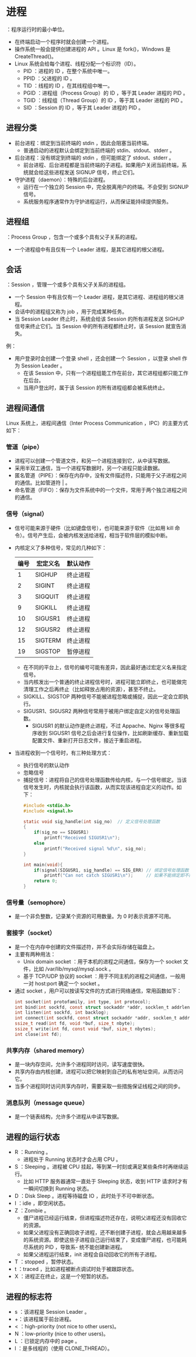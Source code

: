 # 进程

：程序运行时的最小单位。

- 在终端启动一个程序时就会创建一个进程。
- 操作系统一般会提供创建进程的 API 。Linux 是 fork()，Windows 是 CreateThread()。
- Linux 系统会给每个进程、线程分配一个标识符（ID）。
  - PID ：进程的 ID ，在整个系统中唯一。
  - PPID ：父进程的 ID 。
  - TID ：线程的 ID ，在其线程组中唯一。
  - PGID ：进程组（Process Group）的 ID ，等于其 Leader 进程的 PID 。
  - TGID ：线程组（Thread Group）的 ID ，等于其 Leader 进程的 PID 。
  - SID ：Session 的 ID ，等于其 Leader 进程的 PID 。

## 进程分类

- 前台进程：绑定到当前终端的 stdin ，因此会阻塞当前终端。
  - 普通启动的进程默认会绑定到当前终端的 stdin、stdout、stderr 。
- 后台进程：没有绑定到终端的 stdin ，但可能绑定了 stdout、stderr 。
  - 前台进程、后台进程都是当前终端的子进程。如果用户关闭当前终端，系统就会给这些进程发送 SIGNUP 信号，终止它们。
- 守护进程（daemon）：特殊的后台进程。
  - 运行在一个独立的 Session 中，完全脱离用户的终端。不会受到 SIGNUP 信号。
  - 系统服务程序通常作为守护进程运行，从而保证能持续提供服务。

## 进程组

：Process Group ，包含一个或多个具有父子关系的进程。
- 一个进程组中有且仅有一个 Leader 进程，是其它进程的根父进程。

## 会话

：Session ，管理一个或多个具有父子关系的进程组。
- 一个 Session 中有且仅有一个 Leader 进程，是其它进程、进程组的根父进程。
- 会话中的进程组又称为 job ，用于完成某种任务。
- 当 Session Leader 终止时，系统会给该 Session 的所有进程发送 SIGHUP 信号来终止它们。当 Session 中的所有进程都终止时，该 Session 就宣告消失。

例：
- 用户登录时会创建一个登录 shell ，还会创建一个 Session ，以登录 shell 作为 Session Leader 。
  - 在该 Session 中，只有一个进程组能工作在前台，其它进程组都只能工作在后台。
  - 当用户登出时，属于该 Session 的所有进程组都会被系统终止。

## 进程间通信

Linux 系统上，进程间通信（Inter Process Communication ，IPC）的主要方式如下：

### 管道（pipe）

- 进程可以创建一个管道文件，和另一个进程连接到它，从中读写数据。
- 采用半双工通信，当一个进程写数据时，另一个进程只能读数据。
- 匿名管道（PIPE）：保存在内存中，没有文件描述符，只能用于父子进程之间的通信。比如管道符 | 。
- 命名管道（FIFO）：保存为文件系统中的一个文件，常用于两个独立进程之间的通信。

### 信号（signal）

- 信号可能来源于硬件（比如键盘信号），也可能来源于软件（比如用 kill 命令）。信号产生后，会被内核发送给进程，相当于软件层的模拟中断。
- 内核定义了多种信号，常见的几种如下：

    编号|宏定义名|默认动作
    -|-|-
    1  | SIGHUP  | 终止进程
    2  | SIGINT  | 终止进程
    3  | SIGQUIT | 终止进程
    9  | SIGKILL | 终止进程
    10 | SIGUSR1 | 终止进程
    12 | SIGUSR2 | 终止进程
    15 | SIGTERM | 终止进程
    19 | SIGSTOP | 暂停进程
    
    - 在不同的平台上，信号的编号可能有差异，因此最好通过宏定义名来指定信号。
    - 当内核发出一个普通的终止进程信号时，进程可能立即终止，也可能做完清理工作之后再终止（比如释放占用的资源），甚至不终止。
    - SIGKILL、SIGSTOP 两种信号不能被进程忽略或捕捉，因此一定会立即执行。
    - SIGUSR1、SIGUSR2 两种信号常用于被用户绑定自定义的信号处理函数。
      - SIGUSR1 的默认动作是终止进程，不过 Appache、Nginx 等很多程序收到 SIGUSR1 信号之后会进行复位操作，比如刷新缓存、重新加载配置文件、重新打开日志文件，接近于重启进程。

- 当进程收到一个信号时，有三种处理方式：
  - 执行信号的默认动作
  - 忽略信号
  - 捕捉信号：进程将自己的信号处理函数传给内核，与一个信号绑定。当该信号发生时，内核就会执行该函数，从而实现该进程自定义的动作。如下：
    ```C
    #include <stdio.h>
    #include <signal.h>

    static void sig_handle(int sig_no)  // 定义信号处理函数
    {
        if(sig_no == SIGUSR1)
            printf("Received SIGUSR1\n");
        else
            printf("Received signal %d\n", sig_no);
    }

    int main(void){
        if(signal(SIGUSR1, sig_handle) == SIG_ERR) // 绑定信号处理函数
            printf("Can not catch SIGUSR1\n");     // 如果不能绑定即不能捕捉，则报错
        return 0;
    }
    ```

### 信号量（semophore）

- 是一个非负整数，记录某个资源的可用数量。为 0 时表示资源不可用。

### 套接字（socket）

- 是一个在内存中创建的文件描述符，并不会实际存储在磁盘上。
- 主要有两种用法：
  - Unix domain socket ：用于本机的进程之间通信，保存为一个 socket 文件，比如 /var/lib/mysql/mysql.sock 。
  - 基于 TCP/UDP 协议的 socket ：用于不同主机的进程之间通信，一般用一对 host:port 确定一个 socket 。
- 通过 socket ，用户可以按读写文件的方式进行网络通信，常用函数如下：
  ```c
  int socket(int protofamily, int type, int protocol);                      // 打开一个 socket
  int bind(int sockfd, const struct sockaddr *addr, socklen_t addrlen);     // 绑定 IP 地址和 port 端口
  int listen(int sockfd, int backlog);                                      // 由作为服务器的进程调用，监听某个 socket
  int connect(int sockfd, const struct sockaddr *addr, socklen_t addrlen);  // 由作为客户端的进程调用，连接到某个 socket
  ssize_t read(int fd, void *buf, size_t nbyte);                            // 从 socket 读数据
  ssize_t write(int fd, const void *buf, size_t nbytes);                    // 往 socket 写数据
  int close(int fd);                                                        // 关闭 socket
  ```

### 共享内存（shared memory）

- 是一块内存空间，允许多个进程同时访问，读写速度很快。
- 共享内存由内核创建，进程可以把它映射到自己的私有地址空间，从而访问它。
- 当多个进程同时访问共享内存时，需要采取一些措施保证线程之间的同步。

### 消息队列（message queue）

- 是一个链表结构，允许多个进程从中读写数据。

## 进程的运行状态

- R ：Running 。
  - 进程处于 Running 状态时才会占用 CPU 。
- S ：Sleeping 。进程被 CPU 挂起，等到某一时刻或满足某些条件时再继续运行。
  - 比如 HTTP 服务器通常一直处于 Sleeping 状态，收到 HTTP 请求时才有一瞬间切换到 Running 状态。
- D ：Disk Sleep 。进程等待磁盘 IO ，此时处于不可中断状态。
- I ：idle ，即空闲状态。
- Z ：Zombie 。
  - 僵尸进程已经运行结束，但进程描述符还存在，说明父进程还没有回收它的资源。
  - 如果父进程没有正确回收子进程，还不断创建子进程，就会占用越来越多的系统资源。即使这些子进程自己运行结束了，变成僵尸进程，也可能耗尽系统的 PID ，导致系- 统不能创建新进程。
  - 如果父进程运行结束，init 进程会自动回收它的所有子进程。
- T ：stopped ，暂停状态。
- t ：traced ，比如进程被断点调试时处于被跟踪状态。
- X ：进程正在终止，这是一个短暂的状态。

## 进程的标志符

- s ：该进程是 Session Leader 。
- +：该进程属于前台进程。
- < ：high-priority (not nice to other users)。
- N ：low-priority (nice to other users)。
- L ：已锁定内存中的 page 。
- l ：是多线程的（使用 CLONE_THREAD）。
